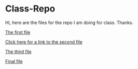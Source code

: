 # Class-Repo
Hi, here are the files for the repo I am doing for class. Thanks. 

[The first file](First.md)

[Click here for a link to the second file](second.md)

[The third file](notablethings.md)

 [Final file](interesting.md)
